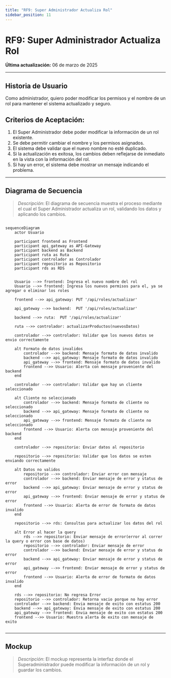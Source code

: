 ```yaml
---
title: "RF9: Super Administrador Actualiza Rol"
sidebar_position: 11
---
```


# RF9: Super Administrador Actualiza Rol

**Última actualización:** 06 de marzo de 2025

---

## Historia de Usuario

Como administrador, quiero poder modificar los permisos y el nombre de un rol para mantener el sistema actualizado y seguro.

## **Criterios de Aceptación:**

1. El Super Administrador debe poder modificar la información de un rol existente.
2. Se debe permitir cambiar el nombre y los permisos asignados.
3. El sistema debe validar que el nuevo nombre no esté duplicado.
4. Si la actualización es exitosa, los cambios deben reflejarse de inmediato en la vista con la información del rol.
5. Si hay un error, el sistema debe mostrar un mensaje indicando el problema.

---

## **Diagrama de Secuencia**

> _Descripción_: El diagrama de secuencia muestra el proceso mediante el cual el Super Administrador actualiza un rol, validando los datos y aplicando los cambios.

```mermaid

sequenceDiagram
    actor Usuario
    
    participant frontend as Frontend
    participant api_gateway as API-Gateway
    participant backend as Backend
    participant ruta as Ruta
    participant controlador as Controlador
    participant repositorio as Repositorio
    participant rds as RDS
    
    
    Usuario -->> frontend: Ingresa el nuevo nombre del rol
    Usuario -->> frontend: Ingresa los nuevos permisos para el, ya se agregar o eliminar los roles
    
    frontend -->> api_gateway: PUT '/api/roles/actualizar'
    
    api_gateway -->> backend:  PUT '/api/roles/actualizar'
    
    backend -->> ruta:  PUT '/api/roles/actualizar'
    
    ruta -->> controlador: actualizarProductos(nuevosDatos)
    
    controlador -->> controlador: Validar que los nuevos datos se envio correctamente
    
    alt Formato de datos invalidos
        controlador -->> backend: Mensaje formato de datos invalido
        backend -->> api_gateway: Mensaje formato de datos invalido
        api_gateway -->> frontend: Mensaje formato de datos invalido
        frontend -->> Usuario: Alerta con mensaje proveniente del backend
    end
    
    controlador -->> controlador: Validar que hay un cliente seleccionado
    
    alt Cliente no seleccionado
        controlador -->> backend: Mensaje formato de cliente no seleccionado
        backend -->> api_gateway: Mensaje formato de cliente no seleccionado
        api_gateway -->> frontend: Mensaje formato de cliente no seleccionado
        frontend -->> Usuario: Alerta con mensaje proveniente del backend
    end
    
    controlador -->> repositorio: Enviar datos al repositorio
    
    repositorio -->> repositorio: Validar que los datos se esten enviando correctamente  

    alt Datos no validos
        repositorio -->> controlador: Enviar error con mensaje
        controlador -->> backend: Enviar mensaje de error y status de error
        backend -->> api_gateway: Enviar mensaje de error y status de error
        api_gateway -->> frontend: Enviar mensaje de error y status de error
        frontend -->> Usuario: Alerta de error de formato de datos invalido
    end
    
    repositorio -->> rds: Consultas para actualizar los datos del rol
    
    alt Error al hacer la query
        rds -->> repositorio: Enviar mensaje de error(error al correr la query o error con base de datos)
        repositorio -->> controlador: Enviar mensaje de error
        controlador -->> backend: Enviar mensaje de error y status de error
        backend -->> api_gateway: Enviar mensaje de error y status de error
        api_gateway -->> frontend: Enviar mensaje de error y status de error
        frontend -->> Usuario: Alerta de error de formato de datos invalido
    end
    
    rds -->> repositorio: No regresa Error
    repositorio -->> controlador: Retorna vacio porque no hay error
    controlador -->> backend: Envia mensaje de exito con estatus 200
    backend -->> api_gateway: Envia mensaje de exito con estatus 200
    api_gateway -->> frontend: Envia mensaje de exito con estatus 200
    frontend -->> Usuario: Muestra alerta de exito con mensaje de exito


```

---

## **Mockup**

> _Descripción_: El mockup representa la interfaz donde el Superadministrador puede modificar la información de un rol y guardar los cambios.
